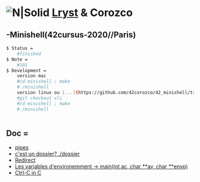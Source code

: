 # ![N|Solid](https://i.ibb.co/ygPQszr/Capture-d-e-cran-2020-07-30-a-18-opt.png)  [Lryst](https://github.com/Lryst) & Corozco
## -Minishell(42cursus-2020//Paris)

```sh
$ Status =
	#finished
$ Note =
	#101
$ Development =
	version mac
	#cd minishell ; make
	#./minishell
	version linux ou [...](https://github.com/42corozco/42_minishell/tree/vli)
	#git checkout vli
	#cd minishell ; make
	#./minishell
	
```

## Doc =
* [pipes](https://stackoverflow.com/questions/8389033/implementation-of-multiple-pipes-in-c)
* [c'est un dossier? ./dossier](http://manpagesfr.free.fr/man/man2/stat.2.html)
* [Redirect](http://www.cs.loyola.edu/~jglenn/702/S2005/Examples/dup2.html)
* [Les variables d'environemment -> main(int ac, char **av, char **envp)](https://stackoverflow.com/questions/2085302/printing-all-environment-variables-in-c-c)
* [Ctrl-C in C](https://stackoverflow.com/questions/35823864/detecting-ctrl-d-in-c)
